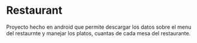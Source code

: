 # Restaurant

Proyecto hecho en android que permite descargar los datos sobre el menu del restaurnte y manejar los platos, cuantas de cada mesa del restaurante.
